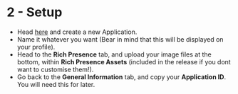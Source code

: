 # 2 - Setup

- Head [here](https://discord.com/developers/applications) and create a new Application.
- Name it whatever you want (Bear in mind that this will be displayed on your profile).
- Head to the **Rich Presence** tab, and upload your image files at the bottom, within **Rich Presence Assets** (included in the release if you dont want to customise them!).
- Go back to the **General Information** tab, and copy your **Application ID**. You will need this for later.
